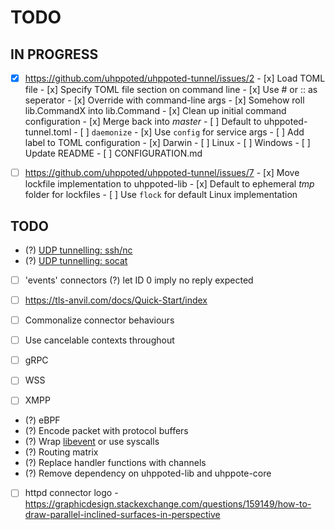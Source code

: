 # TODO

## IN PROGRESS

- [x] https://github.com/uhppoted/uhppoted-tunnel/issues/2
      - [x] Load TOML file
      - [x] Specify TOML file section on command line
      - [x] Use # or :: as seperator
      - [x] Override with command-line args
      - [x] Somehow roll lib.CommandX into lib.Command
      - [x] Clean up initial command configuration
      - [x] Merge back into _master_
      - [ ] Default to uhppoted-tunnel.toml
      - [ ] `daemonize`
            - [x] Use `config` for service args
            - [ ] Add label to TOML configuration
            - [x] Darwin
            - [ ] Linux
            - [ ] Windows
      - [ ] Update README
      - [ ] CONFIGURATION.md

- [ ] https://github.com/uhppoted/uhppoted-tunnel/issues/7
      - [x] Move lockfile implementation to uhppoted-lib
      - [x] Default to ephemeral _tmp_ folder for lockfiles
      - [ ] Use `flock` for default Linux implementation 

## TODO

- (?) [UDP tunnelling: ssh/nc](https://superuser.com/questions/53103/udp-traffic-through-ssh-tunnel)
- (?) [UDP tunnelling: socat](http://www.morch.com/2011/07/05/forwarding-snmp-ports-over-ssh-using-socat/)

- [ ] 'events' connectors
      (?) let ID 0 imply no reply expected
- [ ] https://tls-anvil.com/docs/Quick-Start/index

- [ ] Commonalize connector behaviours
- [ ] Use cancelable contexts throughout
- [ ] gRPC
- [ ] WSS
- [ ] XMPP

- (?) eBPF
- (?) Encode packet with protocol buffers
- (?) Wrap [libevent](https://libevent.org) or use syscalls
- (?) Routing matrix
- (?) Replace handler functions with channels
- (?) Remove dependency on uhppoted-lib and uhppote-core
- [ ] httpd connector logo
      - https://graphicdesign.stackexchange.com/questions/159149/how-to-draw-parallel-inclined-surfaces-in-perspective


